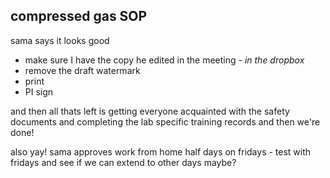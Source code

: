 ## compressed gas SOP

sama says it looks good
- make sure I have the copy he edited in the meeting - *in the dropbox*
- remove the draft watermark
- print
- PI sign

and then all thats left is getting everyone acquainted with the safety documents and completing the lab specific training records and then we're done!

also yay! sama approves work from home half days on fridays - test with fridays and see if we can extend to other days maybe?

